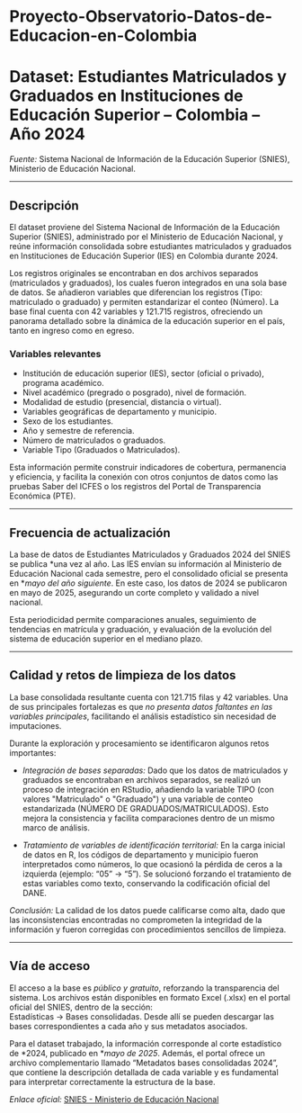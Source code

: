 # Proyecto-Observatorio-Datos-de-Educacion-en-Colombia

# Dataset: Estudiantes Matriculados y Graduados en Instituciones de Educación Superior – Colombia – Año 2024

*Fuente:* Sistema Nacional de Información de la Educación Superior (SNIES), Ministerio de Educación Nacional.

---

## Descripción
El dataset proviene del Sistema Nacional de Información de la Educación Superior (SNIES), administrado por el Ministerio de Educación Nacional, y reúne información consolidada sobre estudiantes matriculados y graduados en Instituciones de Educación Superior (IES) en Colombia durante 2024.

Los registros originales se encontraban en dos archivos separados (matriculados y graduados), los cuales fueron integrados en una sola base de datos. Se añadieron variables que diferencian los registros (Tipo: matriculado o graduado) y permiten estandarizar el conteo (Número). La base final cuenta con 42 variables y 121.715 registros, ofreciendo un panorama detallado sobre la dinámica de la educación superior en el país, tanto en ingreso como en egreso.

### Variables relevantes
- Institución de educación superior (IES), sector (oficial o privado), programa académico.
- Nivel académico (pregrado o posgrado), nivel de formación.
- Modalidad de estudio (presencial, distancia o virtual).
- Variables geográficas de departamento y municipio.
- Sexo de los estudiantes.
- Año y semestre de referencia.
- Número de matriculados o graduados.
- Variable Tipo (Graduados o Matriculados).

Esta información permite construir indicadores de cobertura, permanencia y eficiencia, y facilita la conexión con otros conjuntos de datos como las pruebas Saber del ICFES o los registros del Portal de Transparencia Económica (PTE).

---

## Frecuencia de actualización
La base de datos de Estudiantes Matriculados y Graduados 2024 del SNIES se publica *una vez al año. Las IES envían su información al Ministerio de Educación Nacional cada semestre, pero el consolidado oficial se presenta en **mayo del año siguiente*. En este caso, los datos de 2024 se publicaron en mayo de 2025, asegurando un corte completo y validado a nivel nacional.  

Esta periodicidad permite comparaciones anuales, seguimiento de tendencias en matrícula y graduación, y evaluación de la evolución del sistema de educación superior en el mediano plazo.

---

## Calidad y retos de limpieza de los datos
La base consolidada resultante cuenta con 121.715 filas y 42 variables. Una de sus principales fortalezas es que *no presenta datos faltantes en las variables principales*, facilitando el análisis estadístico sin necesidad de imputaciones.

Durante la exploración y procesamiento se identificaron algunos retos importantes:

- *Integración de bases separadas:* Dado que los datos de matriculados y graduados se encontraban en archivos separados, se realizó un proceso de integración en RStudio, añadiendo la variable TIPO (con valores "Matriculado" o "Graduado") y una variable de conteo estandarizada (NÚMERO DE GRADUADOS/MATRICULADOS). Esto mejora la consistencia y facilita comparaciones dentro de un mismo marco de análisis.

- *Tratamiento de variables de identificación territorial:* En la carga inicial de datos en R, los códigos de departamento y municipio fueron interpretados como números, lo que ocasionó la pérdida de ceros a la izquierda (ejemplo: “05” → “5”). Se solucionó forzando el tratamiento de estas variables como texto, conservando la codificación oficial del DANE.

*Conclusión:* La calidad de los datos puede calificarse como alta, dado que las inconsistencias encontradas no comprometen la integridad de la información y fueron corregidas con procedimientos sencillos de limpieza.

---

## Vía de acceso
El acceso a la base es *público y gratuito*, reforzando la transparencia del sistema. Los archivos están disponibles en formato Excel (.xlsx) en el portal oficial del SNIES, dentro de la sección:  
Estadísticas → Bases consolidadas. Desde allí se pueden descargar las bases correspondientes a cada año y sus metadatos asociados.

Para el dataset trabajado, la información corresponde al corte estadístico de *2024, publicado en **mayo de 2025*. Además, el portal ofrece un archivo complementario llamado “Metadatos bases consolidadas 2024”, que contiene la descripción detallada de cada variable y es fundamental para interpretar correctamente la estructura de la base.

*Enlace oficial:* [SNIES - Ministerio de Educación Nacional](https://snies.mineducacion.gov.co/portal/)

